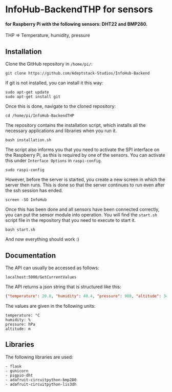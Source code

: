 # InfoHub-BackendTHP for sensors
#### for Raspberry Pi with the following sensors: DHT22 and BMP280.
THP => Temperature, humidity, pressure

## Installation
Clone the GitHub repository in `/home/pi/`:
```
git clone https://github.com/Adeptstack-Studios/InfoHub-Backend
```

If git is not installed, you can install it this way:
```
sudo apt-get update
sudo apt-get install git
```

Once this is done, navigate to the cloned repository:
```
cd /home/pi/InfoHub-BackendTHP
```

The repository contains the installation script, which installs all the necessary applications and libraries when you run it.
```
bash installation.sh
```

The script also informs you that you need to activate the SPI interface on the Raspberry Pi, as this is required by one of the sensors.
You can activate this under `Interface Options` in `raspi-config`.
```
sudo raspi-config
```

However, before the server is started, you create a new screen in which the server then runs. This is done so that the server continues to run even after the ssh session has ended.
```
screen -SO InfoHub
```

Once this has been done and all sensors have been connected correctly, you can put the sensor module into operation. You will find the `start.sh` script file in the repository that you need to execute to start it.
```
bash start.sh
```
And now everything should work :)

## Documentation
The API can usually be accessed as follows:
```
localhost:5000/GetCurrentValues
```

The API returns a json string that is structured like this:
```json
{"temperature": 20.8, "humidity": 49.4, "pressure": 980, "altitude": 342.63}
```

The values are given in the following units:
```
temperature: °C
humidity: %
pressure: hPa
altitude: m
```

## Libraries
The following libraries are used:
```
- flask
- gunicorn
- pigpio-dht
- adafruit-circuitpython-bmp280
- adafruit-circuitpython-lis3dh
```
